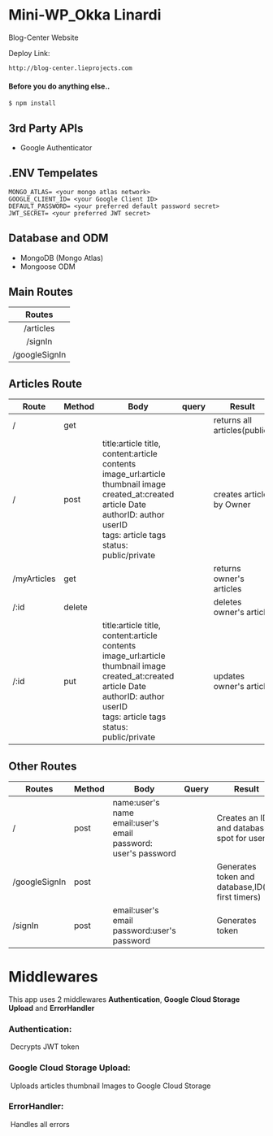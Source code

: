 # Mini-WP_Okka Linardi

Blog-Center Website



Deploy Link: 

```
http://blog-center.lieprojects.com
```



#### Before you do anything else..

```
$ npm install
```



## 3rd Party APIs

- Google Authenticator



## .ENV Tempelates

```
MONGO_ATLAS= <your mongo atlas network>
GOOGLE_CLIENT_ID= <your Google Client ID>
DEFAULT_PASSWORD= <your preferred default password secret>
JWT_SECRET= <your preferred JWT secret>
```



## Database and ODM

- MongoDB (Mongo Atlas)
- Mongoose ODM



## Main Routes

|    Routes     |
| :-----------: |
|   /articles   |
|    /signIn    |
| /googleSignIn |



## Articles Route

| Route       | Method | Body                                                         | query | Result                       |
| ----------- | ------ | ------------------------------------------------------------ | ----- | ---------------------------- |
| /           | get    |                                                              |       | returns all articles(public) |
| /           | post   | title:article title,<br />content:article contents<br />image_url:article thumbnail image<br />created_at:created article Date<br />authorID: author userID<br />tags: article tags<br />status: public/private |       | creates article by Owner     |
| /myArticles | get    |                                                              |       | returns owner's articles     |
| /:id        | delete |                                                              |       | deletes owner's article      |
| /:id        | put    | title:article title,<br />content:article contents<br />image_url:article thumbnail image<br />created_at:created article Date<br />authorID: author userID<br />tags: article tags<br />status: public/private |       | updates owner's article      |



## Other Routes

| Routes        | Method | Body                                                         | Query | Result                                            |
| ------------- | ------ | ------------------------------------------------------------ | ----- | ------------------------------------------------- |
| /             | post   | name:user's name<br />email:user's email<br />password: user's password |       | Creates an ID and database spot for user          |
| /googleSignIn | post   |                                                              |       | Generates token and database,ID(for first timers) |
| /signIn       | post   | email:user's email<br />password:user's password             |       | Generates token                                   |



# Middlewares

This app uses 2 middlewares **Authentication**, **Google Cloud Storage Upload** and **ErrorHandler**



### Authentication:

​		Decrypts JWT token

### Google Cloud Storage Upload:

​		Uploads articles thumbnail Images to Google Cloud Storage

### ErrorHandler:

​		Handles all errors

